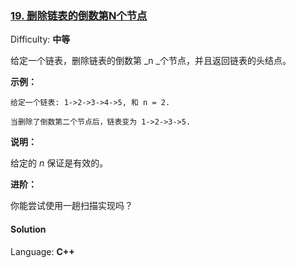 ### [19\. 删除链表的倒数第N个节点](https://leetcode-cn.com/problems/remove-nth-node-from-end-of-list/)

Difficulty: **中等**


给定一个链表，删除链表的倒数第 _n _个节点，并且返回链表的头结点。

**示例：**

```
给定一个链表: 1->2->3->4->5, 和 n = 2.

当删除了倒数第二个节点后，链表变为 1->2->3->5.
```

**说明：**

给定的 _n_ 保证是有效的。

**进阶：**

你能尝试使用一趟扫描实现吗？


#### Solution

Language: **C++**

```c++
​
```